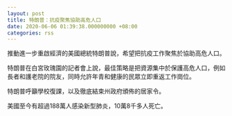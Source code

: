 ```yaml
---
layout: post
title: 特朗普：抗疫聚焦協助高危人口
date: 2020-06-06 01:39:38.000000000 +08:00
categories: rss
---
```


推動進一步重啟經濟的美國總統特朗普說，希望把抗疫工作聚焦於協助高危人口。

特朗普在白宮玫瑰園的記者會上說，最佳策略是把資源集中於保護高危人口，例如長者和護老院的院友，同時允許年青和健康的民眾立即重返工作崗位。

特朗普呼籲學校復課，以及徹底結束州政府頒佈的居家令。

美國至今有超過188萬人感染新型肺炎，10萬8千多人死亡。
